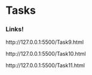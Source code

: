 # Tasks
<html>
   <head>
      <h3>Links!</h3>
   </head>
   <body>
      <p>http://127.0.0.1:5500/Task9.html</p>
       <p>http://127.0.0.1:5500/Task10.html</p>
       <p>http://127.0.0.1:5500/Task11.html</p>
   </body>    
    
</html>
